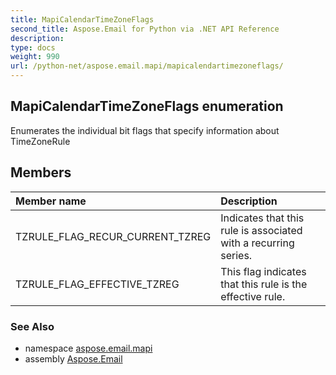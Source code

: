 ```yaml
---
title: MapiCalendarTimeZoneFlags
second_title: Aspose.Email for Python via .NET API Reference
description: 
type: docs
weight: 990
url: /python-net/aspose.email.mapi/mapicalendartimezoneflags/
---
```


## MapiCalendarTimeZoneFlags enumeration

Enumerates the individual bit flags that specify information about TimeZoneRule

## Members
| Member name | Description |
| :- | :- |
|TZRULE_FLAG_RECUR_CURRENT_TZREG|Indicates that this rule is associated with a recurring series.|
|TZRULE_FLAG_EFFECTIVE_TZREG|This flag indicates that this rule is the effective rule.|

### See Also

* namespace [aspose.email.mapi](/python-net/aspose.email.mapi/)
* assembly [Aspose.Email](/python-net/)

